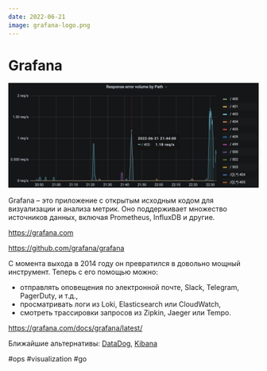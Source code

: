 ```yaml
---
date: 2022-06-21
image: grafana-logo.png
---
```


# Grafana

![Grafana](grafana.png "Grafana")

Grafana – это приложение с открытым исходным кодом для визуализации и анализа метрик.
Оно поддерживает множество источников данных, включая Prometheus, InfluxDB и другие.

https://grafana.com

https://github.com/grafana/grafana

С момента выхода в 2014 году он превратился в довольно мощный инструмент.
Теперь с его помощью можно:

* отправлять оповещения по электронной почте, Slack, Telegram, PagerDuty, и т.д.,
* просматривать логи из Loki, Elasticsearch или CloudWatch,
* смотреть трассировки запросов из Zipkin, Jaeger или Tempo.

https://grafana.com/docs/grafana/latest/

Ближайшие альтернативы: [DataDog](https://www.datadoghq.com),
[Kibana](https://www.elastic.co/kibana/)

#ops #visualization #go
